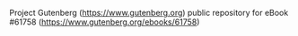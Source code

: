 Project Gutenberg (https://www.gutenberg.org) public repository for
eBook #61758 (https://www.gutenberg.org/ebooks/61758)
